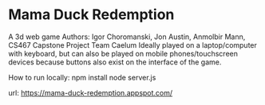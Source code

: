 # Mama Duck Redemption 
A 3d web game 
Authors: Igor Choromanski, Jon Austin, Anmolbir Mann, CS467 Capstone Project Team Caelum
Ideally played on a laptop/computer with keyboard, but can also be played on mobile 
phones/touchscreen devices because buttons also exist on the interface of the game.

How to run locally:
npm install
node server.js

url: https://mama-duck-redemption.appspot.com/
